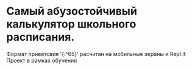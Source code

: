 # Самый абузостойчивый калькулятор школьного расписания.

Формат приветсвия '{:^65}' расчитан на мобильные экраны и Repl.it
Проект в рамках обучения
